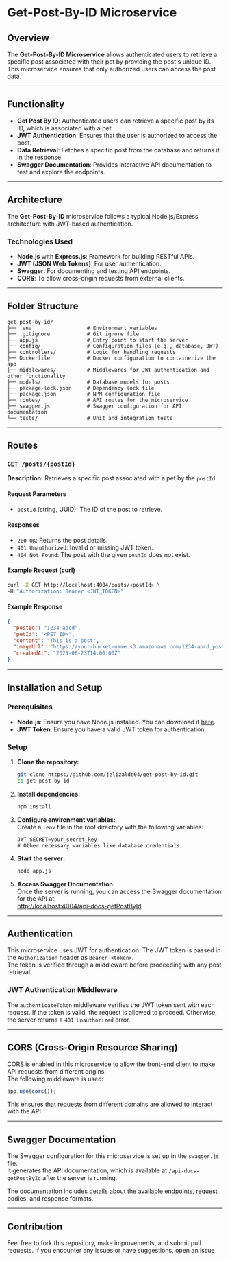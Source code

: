 # Get-Post-By-ID Microservice

## Overview

The **Get-Post-By-ID Microservice** allows authenticated users to retrieve a specific post associated with their pet by providing the post's unique ID. This microservice ensures that only authorized users can access the post data.

---

## Functionality

- **Get Post By ID**: Authenticated users can retrieve a specific post by its ID, which is associated with a pet.
- **JWT Authentication**: Ensures that the user is authorized to access the post.
- **Data Retrieval**: Fetches a specific post from the database and returns it in the response.
- **Swagger Documentation**: Provides interactive API documentation to test and explore the endpoints.
 
---

## Architecture

The **Get-Post-By-ID** microservice follows a typical Node.js/Express architecture with JWT-based authentication.

### Technologies Used

- **Node.js** with **Express.js**: Framework for building RESTful APIs.
- **JWT (JSON Web Tokens)**: For user authentication.
- **Swagger**: For documenting and testing API endpoints.
- **CORS**: To allow cross-origin requests from external clients.


---

## Folder Structure

```plaintext
get-post-by-id/
├── .env                  # Environment variables
├── .gitignore            # Git ignore file
├── app.js                # Entry point to start the server
├── config/               # Configuration files (e.g., database, JWT)
├── controllers/          # Logic for handling requests
├── Dockerfile            # Docker configuration to containerize the app
├── middlewares/          # Middlewares for JWT authentication and other functionality
├── models/               # Database models for posts
├── package-lock.json     # Dependency lock file
├── package.json          # NPM configuration file
├── routes/               # API routes for the microservice
├── swagger.js            # Swagger configuration for API documentation
└── tests/                # Unit and integration tests
```

---

## Routes

### `GET /posts/{postId}`

**Description:** Retrieves a specific post associated with a pet by the `postId`.

#### Request Parameters

- `postId` (string, UUID): The ID of the post to retrieve.

#### Responses

- `200 OK`: Returns the post details.
- `401 Unauthorized`: Invalid or missing JWT token.
- `404 Not Found`: The post with the given `postId` does not exist.

#### Example Request (curl)

```bash
curl -X GET http://localhost:4004/posts/<postId> \
-H "Authorization: Bearer <JWT_TOKEN>"
```

#### Example Response

```json
{
  "postId": "1234-abcd",
  "petId": "<PET_ID>",
  "content": "This is a post",
  "imageUrl": "https://your-bucket-name.s3.amazonaws.com/1234-abcd_post_image.jpg",
  "createdAt": "2025-06-23T14:00:00Z"
}
```

---

## Installation and Setup

### Prerequisites

- **Node.js**: Ensure you have Node.js installed. You can download it [here](https://nodejs.org/).
- **JWT Token**: Ensure you have a valid JWT token for authentication.

### Setup

1. **Clone the repository:**
   ```bash
   git clone https://github.com/jelizalde04/get-post-by-id.git
   cd get-post-by-id
   ```

2. **Install dependencies:**
   ```bash
   npm install
   ```

3. **Configure environment variables:**  
   Create a `.env` file in the root directory with the following variables:
   ```
   JWT_SECRET=your_secret_key
   # Other necessary variables like database credentials
   ```

4. **Start the server:**
   ```bash
   node app.js
   ```

5. **Access Swagger Documentation:**  
   Once the server is running, you can access the Swagger documentation for the API at:  
   [http://localhost:4004/api-docs-getPostById](http://localhost:4004/api-docs-getPostById)

---

## Authentication

This microservice uses JWT for authentication. The JWT token is passed in the `Authorization` header as `Bearer <token>`.  
The token is verified through a middleware before proceeding with any post retrieval.

### JWT Authentication Middleware

The `authenticateToken` middleware verifies the JWT token sent with each request. If the token is valid, the request is allowed to proceed. Otherwise, the server returns a `401 Unauthorized` error.

---

## CORS (Cross-Origin Resource Sharing)

CORS is enabled in this microservice to allow the front-end client to make API requests from different origins.  
The following middleware is used:

```javascript
app.use(cors());
```

This ensures that requests from different domains are allowed to interact with the API.

---

## Swagger Documentation

The Swagger configuration for this microservice is set up in the `swagger.js` file.  
It generates the API documentation, which is available at `/api-docs-getPostById` after the server is running.

The documentation includes details about the available endpoints, request bodies, and response formats.

---

## Contribution

Feel free to fork this repository, make improvements, and submit pull requests. If you encounter any issues or have suggestions, open an issue